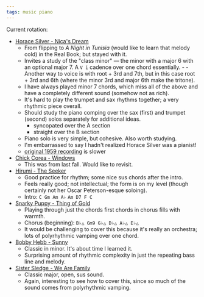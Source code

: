 ```yaml
---
tags: music piano
---
```


Current rotation:

- [Horace Silver - Nica's Dream](https://www.youtube.com/watch?v=KDrxzKYdwsA)
  - From flipping to _A Night in Tunisia_ (would like to learn that melody cold) in the Real Book; but stayed with it.
  - Invites a study of the "class minor" — the minor with a major 6 with an optional major 7. A `V i` cadence over one chord essentially. - - Another way to voice is with root + 3rd and 7th, but in this case root + 3rd and 6th (where the minor 3rd and major 6th make the tritone).
  - I have always played minor 7 chords, which miss all of the above and have a completely different sound (somehow not as rich).
  - It's hard to play the trumpet and sax rhythms together; a very rhythmic piece overall.
  - Should study the piano comping over the sax (first) and trumpet (second) solos separately for additional ideas.
    - syncopated over the A section
    - straight over the B section
  - Piano solo is very simple, but cohesive. Also worth studying.
  - I'm embarrassed to say I hadn't realized Horace Silver was a pianist!
  - [original 1959 recording](https://www.youtube.com/watch?v=8Lju13U1zEE) is slower
- [Chick Corea - Windows](https://www.youtube.com/watch?v=Hp5B64jXbu0)
  - This was from last fall. Would like to revisit.
- [Hirumi - The Seeker](https://www.youtube.com/watch?v=hHDNaw1NLTM)
  - Good practice for rhythm; some nice sus chords after the intro.
  - Feels really good; not intellectual; the form is on my level (though certainly not her Oscar Peterson-esque soloing).
  - Intro: `C Gm Am A♭` `Am D7 F C`
- [Snarky Puppy - Thing of Gold](https://www.youtube.com/watch?v=eZBlRkF0-to)
  - Playing through just the chords first chords in chorus fills with warmth.
  - Chorus (beginning): `B♭△ Gm9 G♭△ D♭△ A♭△ E♭△`
  - It would be challenging to cover this because it's really an orchestra; lots of polyrhythmic vamping over one chord.
- [Bobby Hebb - Sunny](https://www.youtube.com/watch?v=ubvYQxTXO3U)
  - Classic in minor. It's about time I learned it.
  - Surprising amount of rhythmic complexity in just the repeating bass line and melody.
- [Sister Sledge - We Are Family](https://www.youtube.com/watch?v=oMVe_HcyP9Y&t=1s)
  - Classic major, open, sus sound.
  - Again, interesting to see how to cover this, since so much of the sound comes from polyrhythmic vamping.
